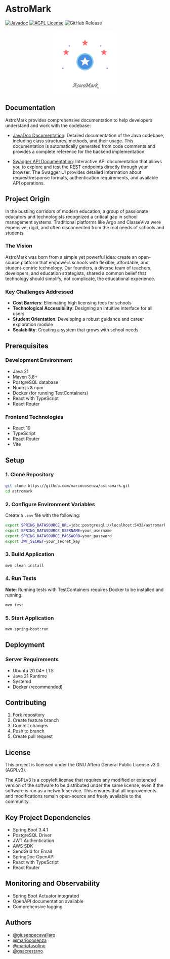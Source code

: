 # AstroMark 
[![Javadoc](https://img.shields.io/badge/JavaDoc-Online-green)](https://mariocosenza.github.io/astromark/)
[![AGPL License](https://img.shields.io/badge/license-AGPL-blue.svg)](http://www.gnu.org/licenses/agpl-3.0)
![GitHub Release](https://img.shields.io/github/v/release/mariocosenza/astromark)

<div align="center">
  <img src="src/main/typescript/public/logo.svg" alt="AstroMark Logo" width="200" height="200">
</div>



## Documentation
AstroMark provides comprehensive documentation to help developers understand and work with the codebase:

- [JavaDoc Documentation](https://mariocosenza.github.io/astromark/): Detailed documentation of the Java codebase, including class structures, methods, and their usage. This documentation is automatically generated from code comments and provides a complete reference for the backend implementation.

- [Swagger API Documentation](https://astromark.it/swagger-ui/index.html): Interactive API documentation that allows you to explore and test the REST endpoints directly through your browser. The Swagger UI provides detailed information about request/response formats, authentication requirements, and available API operations.

## Project Origin

In the bustling corridors of modern education, a group of passionate educators and technologists recognized a critical gap in school management systems. Traditional platforms like Argo and ClasseViva were expensive, rigid, and often disconnected from the real needs of schools and students.

### The Vision

AstroMark was born from a simple yet powerful idea: create an open-source platform that empowers schools with flexible, affordable, and student-centric technology. Our founders, a diverse team of teachers, developers, and education strategists, shared a common belief that technology should simplify, not complicate, the educational experience.

### Key Challenges Addressed

- **Cost Barriers**: Eliminating high licensing fees for schools
- **Technological Accessibility**: Designing an intuitive interface for all users
- **Student Orientation**: Developing a robust guidance and career exploration module
- **Scalability**: Creating a system that grows with school needs

## Prerequisites

### Development Environment
- Java 21
- Maven 3.8+
- PostgreSQL database
- Node.js & npm
- Docker (for running TestContainers)
- React with TypeScript
- React Router

### Frontend Technologies
- React 19
- TypeScript
- React Router
- Vite

## Setup

### 1. Clone Repository

```bash
git clone https://github.com/mariocosenza/astromark.git
cd astromark
```

### 2. Configure Environment Variables

Create a `.env` file with the following:

```bash
export SPRING_DATASOURCE_URL=jdbc:postgresql://localhost:5432/astromark
export SPRING_DATASOURCE_USERNAME=your_username
export SPRING_DATASOURCE_PASSWORD=your_password
export JWT_SECRET=your_secret_key
```

### 3. Build Application

```bash
mvn clean install
```

### 4. Run Tests

**Note**: Running tests with TestContainers requires Docker to be installed and running.

```bash
mvn test
```

### 5. Start Application

```bash
mvn spring-boot:run
```

## Deployment

### Server Requirements

- Ubuntu 20.04+ LTS
- Java 21 Runtime
- Systemd
- Docker (recommended)

## Contributing

1. Fork repository
2. Create feature branch
3. Commit changes
4. Push to branch
5. Create pull request

## License

This project is licensed under the GNU Affero General Public License v3.0 (AGPLv3).

The AGPLv3 is a copyleft license that requires any modified or extended version of the software to be distributed under the same license, even if the software is run as a network service. This ensures that all improvements and modifications remain open-source and freely available to the community.

## Key Project Dependencies

- Spring Boot 3.4.1
- PostgreSQL Driver
- JWT Authentication
- AWS SDK
- SendGrid for Email
- SpringDoc OpenAPI
- React with TypeScript
- React Router

## Monitoring and Observability

- Spring Boot Actuator integrated
- OpenAPI documentation available
- Comprehensive logging

## Authors

- [@giuseppecavallaro](https://github.com/GiuseppeCava03)
- [@mariocosenza](https://github.com/mariocosenza)
- [@mariofasolino](https://github.com/MarioFas)
- [@gsacrestano](https://github.com/gsacrestano)
